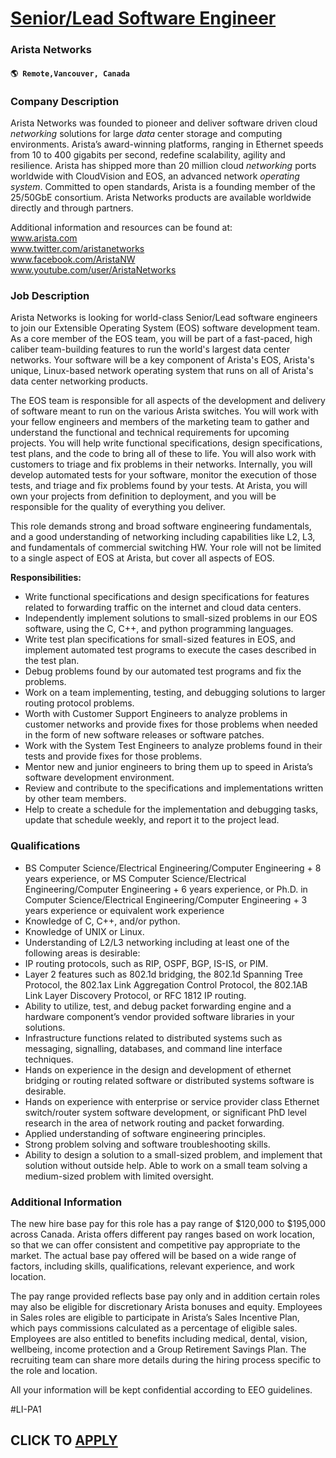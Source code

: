 # [Senior/Lead Software Engineer](https://www.remotewlb.com/apply/senior-lead-software-engineer-109076)  
### Arista Networks  
#### `🌎 Remote,Vancouver, Canada`  

### **Company Description**

Arista Networks was founded to pioneer and deliver software driven cloud _networking_ solutions for large _data_ center storage and computing environments. Arista’s award-winning platforms, ranging in Ethernet speeds from 10 to 400 gigabits per second, redefine scalability, agility and resilience. Arista has shipped more than 20 million cloud _networking_ ports worldwide with CloudVision and EOS, an advanced network _operating_ _system_. Committed to open standards, Arista is a founding member of the 25/50GbE consortium. Arista Networks products are available worldwide directly and through partners.  
  
Additional information and resources can be found at:  
www.arista.com  
www.twitter.com/aristanetworks  
www.facebook.com/AristaNW  
www.youtube.com/user/AristaNetworks

###  **Job Description**

Arista Networks is looking for world-class Senior/Lead software engineers to join our Extensible Operating System (EOS) software development team. As a core member of the EOS team, you will be part of a fast-paced, high caliber team-building features to run the world's largest data center networks. Your software will be a key component of Arista's EOS, Arista's unique, Linux-based network operating system that runs on all of Arista's data center networking products.

The EOS team is responsible for all aspects of the development and delivery of software meant to run on the various Arista switches. You will work with your fellow engineers and members of the marketing team to gather and understand the functional and technical requirements for upcoming projects. You will help write functional specifications, design specifications, test plans, and the code to bring all of these to life. You will also work with customers to triage and fix problems in their networks. Internally, you will develop automated tests for your software, monitor the execution of those tests, and triage and fix problems found by your tests. At Arista, you will own your projects from definition to deployment, and you will be responsible for the quality of everything you deliver.

This role demands strong and broad software engineering fundamentals, and a good understanding of networking including capabilities like L2, L3, and fundamentals of commercial switching HW. Your role will not be limited to a single aspect of EOS at Arista, but cover all aspects of EOS.

 **Responsibilities:**

  * Write functional specifications and design specifications for features related to forwarding traffic on the internet and cloud data centers.
  * Independently implement solutions to small-sized problems in our EOS software, using the C, C++, and python programming languages.
  * Write test plan specifications for small-sized features in EOS, and implement automated test programs to execute the cases described in the test plan.
  * Debug problems found by our automated test programs and fix the problems. 
  * Work on a team implementing, testing, and debugging solutions to larger routing protocol problems.
  * Worth with Customer Support Engineers to analyze problems in customer networks and provide fixes for those problems when needed in the form of new software releases or software patches.
  * Work with the System Test Engineers to analyze problems found in their tests and provide fixes for those problems.
  * Mentor new and junior engineers to bring them up to speed in Arista’s software development environment.
  * Review and contribute to the specifications and implementations written by other team members.
  * Help to create a schedule for the implementation and debugging tasks, update that schedule weekly, and report it to the project lead.

### **Qualifications**

  * BS Computer Science/Electrical Engineering/Computer Engineering + 8 years experience, or MS Computer Science/Electrical Engineering/Computer Engineering + 6 years experience, or Ph.D. in Computer Science/Electrical Engineering/Computer Engineering + 3 years experience or equivalent work experience
  * Knowledge of C, C++, and/or python.
  * Knowledge of UNIX or Linux.
  * Understanding of L2/L3 networking including at least one of the following areas is desirable:
  * IP routing protocols, such as RIP, OSPF, BGP, IS-IS, or PIM.
  * Layer 2 features such as 802.1d bridging, the 802.1d Spanning Tree Protocol, the 802.1ax Link Aggregation Control Protocol, the 802.1AB Link Layer Discovery Protocol, or RFC 1812 IP routing.
  * Ability to utilize, test, and debug packet forwarding engine and a hardware component’s vendor provided software libraries in your solutions.
  * Infrastructure functions related to distributed systems such as messaging, signalling, databases, and command line interface techniques.
  * Hands on experience in the design and development of ethernet bridging or routing related software or distributed systems software is desirable.
  * Hands on experience with enterprise or service provider class Ethernet switch/router system software development, or significant PhD level research in the area of network routing and packet forwarding.
  * Applied understanding of software engineering principles.
  * Strong problem solving and software troubleshooting skills.
  * Ability to design a solution to a small-sized problem, and implement that solution without outside help. Able to work on a small team solving a medium-sized problem with limited oversight.

### **Additional Information**

The new hire base pay for this role has a pay range of $120,000 to $195,000 across Canada. Arista offers different pay ranges based on work location, so that we can offer consistent and competitive pay appropriate to the market. The actual base pay offered will be based on a wide range of factors, including skills, qualifications, relevant experience, and work location.

The pay range provided reflects base pay only and in addition certain roles may also be eligible for discretionary Arista bonuses and equity. Employees in Sales roles are eligible to participate in Arista’s Sales Incentive Plan, which pays commissions calculated as a percentage of eligible sales. Employees are also entitled to benefits including medical, dental, vision, wellbeing, income protection and a Group Retirement Savings Plan. The recruiting team can share more details during the hiring process specific to the role and location.

All your information will be kept confidential according to EEO guidelines.

#LI-PA1

  
## CLICK TO [APPLY](https://www.remotewlb.com/apply/senior-lead-software-engineer-109076)

